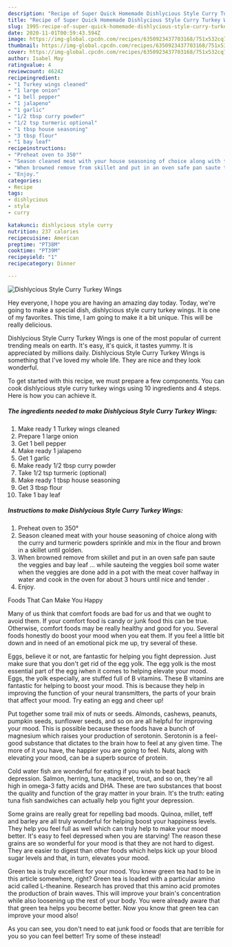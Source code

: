```yaml
---
description: "Recipe of Super Quick Homemade Dishlycious Style Curry Turkey Wings"
title: "Recipe of Super Quick Homemade Dishlycious Style Curry Turkey Wings"
slug: 1995-recipe-of-super-quick-homemade-dishlycious-style-curry-turkey-wings
date: 2020-11-01T00:59:43.594Z
image: https://img-global.cpcdn.com/recipes/6350923437703168/751x532cq70/dishlycious-style-curry-turkey-wings-recipe-main-photo.jpg
thumbnail: https://img-global.cpcdn.com/recipes/6350923437703168/751x532cq70/dishlycious-style-curry-turkey-wings-recipe-main-photo.jpg
cover: https://img-global.cpcdn.com/recipes/6350923437703168/751x532cq70/dishlycious-style-curry-turkey-wings-recipe-main-photo.jpg
author: Isabel May
ratingvalue: 4
reviewcount: 46242
recipeingredient:
- "1 Turkey wings cleaned"
- "1 large onion"
- "1 bell pepper"
- "1 jalapeno"
- "1 garlic"
- "1/2 tbsp curry powder"
- "1/2 tsp turmeric optional"
- "1 tbsp house seasoning"
- "3 tbsp flour"
- "1 bay leaf"
recipeinstructions:
- "Preheat oven to 350°"
- "Season cleaned meat with your house seasoning of choice along with the curry and turmeric powders sprinkle and mix in the flour and brown in a skillet until golden."
- "When browned remove from skillet and put in an oven safe pan saute the veggies and bay leaf ... while sauteing the veggies boil some water when the veggies are done add in a pot with the meat cover halfway in water and cook in the oven for about 3 hours until nice and tender ."
- "Enjoy."
categories:
- Recipe
tags:
- dishlycious
- style
- curry

katakunci: dishlycious style curry 
nutrition: 237 calories
recipecuisine: American
preptime: "PT38M"
cooktime: "PT39M"
recipeyield: "1"
recipecategory: Dinner

---
```



![Dishlycious Style Curry Turkey Wings](https://img-global.cpcdn.com/recipes/6350923437703168/751x532cq70/dishlycious-style-curry-turkey-wings-recipe-main-photo.jpg)

Hey everyone, I hope you are having an amazing day today. Today, we're going to make a special dish, dishlycious style curry turkey wings. It is one of my favorites. This time, I am going to make it a bit unique. This will be really delicious.

Dishlycious Style Curry Turkey Wings is one of the most popular of current trending meals on earth. It's easy, it's quick, it tastes yummy. It is appreciated by millions daily. Dishlycious Style Curry Turkey Wings is something that I've loved my whole life. They are nice and they look wonderful.




To get started with this recipe, we must prepare a few components. You can cook dishlycious style curry turkey wings using 10 ingredients and 4 steps. Here is how you can achieve it.

<!--inarticleads1-->

##### The ingredients needed to make Dishlycious Style Curry Turkey Wings:

1. Make ready 1 Turkey wings cleaned
1. Prepare 1 large onion
1. Get 1 bell pepper
1. Make ready 1 jalapeno
1. Get 1 garlic
1. Make ready 1/2 tbsp curry powder
1. Take 1/2 tsp turmeric (optional)
1. Make ready 1 tbsp house seasoning
1. Get 3 tbsp flour
1. Take 1 bay leaf




<!--inarticleads2-->

##### Instructions to make Dishlycious Style Curry Turkey Wings:

1. Preheat oven to 350°
1. Season cleaned meat with your house seasoning of choice along with the curry and turmeric powders sprinkle and mix in the flour and brown in a skillet until golden.
1. When browned remove from skillet and put in an oven safe pan saute the veggies and bay leaf ... while sauteing the veggies boil some water when the veggies are done add in a pot with the meat cover halfway in water and cook in the oven for about 3 hours until nice and tender .
1. Enjoy.




Foods That Can Make You Happy


Many of us think that comfort foods are bad for us and that we ought to avoid them. If your comfort food is candy or junk food this can be true. Otherwise, comfort foods may be really healthy and good for you. Several foods honestly do boost your mood when you eat them. If you feel a little bit down and in need of an emotional pick me up, try several of these.

Eggs, believe it or not, are fantastic for helping you fight depression. Just make sure that you don't get rid of the egg yolk. The egg yolk is the most essential part of the egg iwhen it comes to helping elevate your mood. Eggs, the yolk especially, are stuffed full of B vitamins. These B vitamins are fantastic for helping to boost your mood. This is because they help in improving the function of your neural transmitters, the parts of your brain that affect your mood. Try eating an egg and cheer up!

Put together some trail mix of nuts or seeds. Almonds, cashews, peanuts, pumpkin seeds, sunflower seeds, and so on are all helpful for improving your mood. This is possible because these foods have a bunch of magnesium which raises your production of serotonin. Serotonin is a feel-good substance that dictates to the brain how to feel at any given time. The more of it you have, the happier you are going to feel. Nuts, along with elevating your mood, can be a superb source of protein.

Cold water fish are wonderful for eating if you wish to beat back depression. Salmon, herring, tuna, mackerel, trout, and so on, they're all high in omega-3 fatty acids and DHA. These are two substances that boost the quality and function of the gray matter in your brain. It's the truth: eating tuna fish sandwiches can actually help you fight your depression. 

Some grains are really great for repelling bad moods. Quinoa, millet, teff and barley are all truly wonderful for helping boost your happiness levels. They help you feel full as well which can truly help to make your mood better. It's easy to feel depressed when you are starving! The reason these grains are so wonderful for your mood is that they are not hard to digest. They are easier to digest than other foods which helps kick up your blood sugar levels and that, in turn, elevates your mood.

Green tea is truly excellent for your mood. You knew green tea had to be in this article somewhere, right? Green tea is loaded with a particular amino acid called L-theanine. Research has proved that this amino acid promotes the production of brain waves. This will improve your brain's concentration while also loosening up the rest of your body. You were already aware that that green tea helps you become better. Now you know that green tea can improve your mood also!

As you can see, you don't need to eat junk food or foods that are terrible for you so you can feel better! Try some of these instead!


